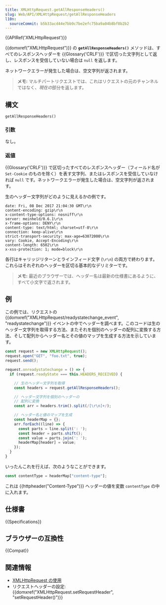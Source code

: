 ```yaml
---
title: XMLHttpRequest.getAllResponseHeaders()
slug: Web/API/XMLHttpRequest/getAllResponseHeaders
l10n:
  sourceCommit: b5b33acd44e7bb9c7be2efc75ba9a04b8bf8b2b2
---
```


{{APIRef('XMLHttpRequest')}}

{{domxref("XMLHttpRequest")}} の **`getAllResponseHeaders()`** メソッドは、すべてのレスポンスヘッダーを {{Glossary('CRLF')}} で区切った文字列として返し、レスポンスを受信していない場合は `null` を返します。

ネットワークエラーが発生した場合は、空文字列が返されます。

> **メモ:** マルチパートリクエストでは、これはリクエストの元のチャンネルではなく、*現在の*部分を返します。

## 構文

```js-nolint
getAllResponseHeaders()
```

### 引数

なし。

### 返値

{{Glossary('CRLF')}} で区切ったすべてのレスポンスヘッダー（フィールド名が `Set-Cookie` のものを除く）を表す文字列、またはレスポンスを受信していなければ `null` です。ネットワークエラーが発生した場合は、空文字列が返されます。

生のヘッダー文字列がどのように見えるかの例です。

```http
date: Fri, 08 Dec 2017 21:04:30 GMT\r\n
content-encoding: gzip\r\n
x-content-type-options: nosniff\r\n
server: meinheld/0.6.1\r\n
x-frame-options: DENY\r\n
content-type: text/html; charset=utf-8\r\n
connection: keep-alive\r\n
strict-transport-security: max-age=63072000\r\n
vary: Cookie, Accept-Encoding\r\n
content-length: 6502\r\n
x-xss-protection: 1; mode=block\r\n
```

各行はキャリッジリターンとラインフィード文字 (`\r\n`) の両方で終わります。これらはそれぞれのヘッダーを区切る基本的なデリミターです。

> **メモ:** 最近のブラウザーでは、ヘッダー名は最新の仕様書にあるように、すべて小文字で返されます。

## 例

この例では、リクエストの {{domxref("XMLHttpRequest/readystatechange_event", "readystatechange")}} イベントの中でヘッダーを調べます。このコードは生のヘッダー文字列を取得する方法、またそれを個別のヘッダーの配列に変換する方法、そして配列からヘッダー名とその値のマップを生成する方法を示しています。

```js
const request = new XMLHttpRequest();
request.open("GET", "foo.txt", true);
request.send();

request.onreadystatechange = () => {
  if (request.readyState === this.HEADERS_RECEIVED) {

    // 生のヘッダー文字列を取得
    const headers = request.getAllResponseHeaders();

    // ヘッダー文字列を個別のヘッダーの
    // 配列に変換
    const arr = headers.trim().split(/[\r\n]+/);

    // ヘッダー名と値のマップを生成
    const headerMap = {};
    arr.forEach((line) => {
      const parts = line.split(': ');
      const header = parts.shift();
      const value = parts.join(': ');
      headerMap[header] = value;
    });
  }
}
```

いったんこれを行えば、次のようなことができます。

```js
const contentType = headerMap["content-type"];
```

これは {{httpheader("Content-Type")}} ヘッダーの値を変数 `contentType` の中に入れます。

## 仕様書

{{Specifications}}

## ブラウザーの互換性

{{Compat}}

## 関連情報

- [XMLHttpRequest の使用](/ja/docs/Web/API/XMLHttpRequest/Using_XMLHttpRequest)
- リクエストヘッダーの設定: {{domxref("XMLHttpRequest.setRequestHeader", "setRequestHeader()")}}
